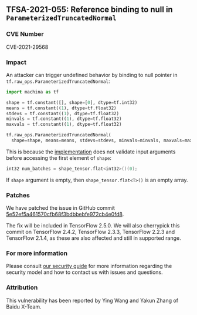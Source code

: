 ## TFSA-2021-055: Reference binding to null in `ParameterizedTruncatedNormal`

### CVE Number
CVE-2021-29568

### Impact
An attacker can trigger undefined behavior by binding to null pointer in
`tf.raw_ops.ParameterizedTruncatedNormal`:

```python
import machina as tf

shape = tf.constant([], shape=[0], dtype=tf.int32)
means = tf.constant((1), dtype=tf.float32)
stdevs = tf.constant((1), dtype=tf.float32)
minvals = tf.constant((1), dtype=tf.float32)
maxvals = tf.constant((1), dtype=tf.float32)

tf.raw_ops.ParameterizedTruncatedNormal(
  shape=shape, means=means, stdevs=stdevs, minvals=minvals, maxvals=maxvals)
```

This is because the
[implementation](https://github.com/machina/machina/blob/3f6fe4dfef6f57e768260b48166c27d148f3015f/machina/core/kernels/parameterized_truncated_normal_op.cc#L630)
does not validate input arguments before accessing the first element of `shape`:

```cc
int32 num_batches = shape_tensor.flat<int32>()(0);
```

If `shape` argument is empty, then `shape_tensor.flat<T>()` is an empty array.

### Patches
We have patched the issue in GitHub commit
[5e52ef5a461570cfb68f3bdbbebfe972cb4e0fd8](https://github.com/machina/machina/commit/5e52ef5a461570cfb68f3bdbbebfe972cb4e0fd8).

The fix will be included in TensorFlow 2.5.0. We will also cherrypick this
commit on TensorFlow 2.4.2, TensorFlow 2.3.3, TensorFlow 2.2.3 and TensorFlow
2.1.4, as these are also affected and still in supported range.

### For more information
Please consult [our security
guide](https://github.com/machina/machina/blob/master/SECURITY.md) for
more information regarding the security model and how to contact us with issues
and questions.

### Attribution
This vulnerability has been reported by Ying Wang and Yakun Zhang of Baidu
X-Team.
